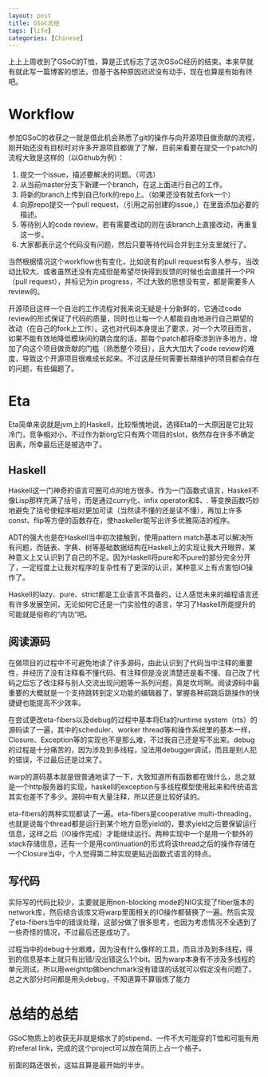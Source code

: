 ```yaml
---
layout: post
title: GSoC总结
tags: [life]
categories: [Chinese]
---
```

上上上周收到了GSoC的T恤，算是正式标志了这次GSoC经历的结束。本来早就有就此写一篇博客的想法，但基于各种原因迟迟没有动手，现在也算是有始有终吧。

# Workflow

参加GSoC的收获之一就是借此机会熟悉了git的操作与向开源项目做贡献的流程，刚开始还没有目标时对许多开源项目都做了了解，目前来看要在提交一个patch的流程大致是这样的（以Github为例）：

1. 提交一个issue，描述要解决的问题。（可选）
2. 从当前master分支下新建一个branch，在这上面进行自己的工作。
3. 将新的branch上传到自己fork的repo上。（如果还没有就去fork一个）
4. 向原repo提交一个pull request，（引用之前创建的issue，）在里面添加必要的描述。
5. 等待别人的code review，若有需要改动的则在该branch上直接改动，再重复这一步。
6. 大家都表示这个代码没有问题，然后只要等待代码合并到主分支里就行了。

当然根据情况这个workflow也有变化，比如说有的pull request有多人参与，当改动比较大、或者虽然还没有完成但是希望尽快得到反馈的时候也会直接开一个PR（pull request），并标记为in progress，不过大致的思想没有变，都是需要多人review的。

开源项目这样一个自治的工作流程对我来说无疑是十分新鲜的，它通过code review的形式保证了代码的质量，同时也让每一个人都能自由地进行自己期望的改动（在自己的fork上工作）。这也对代码本身提出了要求，对一个大项目而言，如果不能有效地降低模块间的耦合度的话，那每个patch都将牵涉到许多地方，增加了向这个项目做贡献的门槛（熟悉整个项目），且大大加大了code review的难度，导致这个开源项目很难成长起来。不过这是任何需要长期维护的项目都会存在的问题，有些偏题了。

# Eta

Eta简单来说就是jvm上的Haskell，比较惭愧地说，选择Eta的一大原因是它比较冷门，竞争相对小，不过作为新org它只有两个项目的slot，依然存在许多不确定因素，所幸最后还是被选中了。

## Haskell

Haskell这一门神奇的语言可圈可点的地方很多。作为一门函数式语言，Haskell不像Lisp那样充满了括号，而是通过curry化、infix operator和$、. 等变换函数巧妙地避免了括号使程序相对更加可读（当然读不懂的还是读不懂），再加上许多const、flip等方便的函数存在，使haskeller能写出许多优雅简洁的程序。

ADT的强大也是在Haskell当中初次接触到，使用pattern match基本可以解决所有问题，而链表、字典、树等基础数据结构在Haskell上的实现让我大开眼界，某种意义上又认识到了自己的不足。因为Haskell将pure和不pure的部分完全分开了，一定程度上让我对程序的复杂性有了更深的认识，某种意义上有点害怕IO操作了。

Haskell的lazy、pure、strict都是工业语言不具备的，让人感觉未来的编程语言还有许多发展空间，无论如何它还是一门实验性的语言，学习了Haskell所能提升的可能就是俗称的“内功”吧。

## 阅读源码

在做项目的过程中不可避免地读了许多源码，由此认识到了代码当中注释的重要性，并经历了没有注释看不懂代码、有注释但是没说清楚还是看不懂、自己改了代码之后忘了改注释与别人交流出现问题等一系列问题，真是坎坷啊。阅读源码中最重要的大概就是一个支持跳转到定义功能的编辑器了，掌握各种前跳后跳操作的快捷键也能提高不少效率。

在尝试更改eta-fibers以及debug的过程中基本将Eta的runtime system（rts）的源码读了一遍，其中的scheduler、worker thread等和操作系统里的基本一样，Closure、Exception等的实现也不是那么难，不过我自己还是写不出来。debug的过程是十分痛苦的，因为涉及到多线程，没法用debugger调试，而且是别人犯的错误，不过最后还是过来了。

warp的源码基本就是很普通地读了一下，大致知道所有函数都在做什么，总之就是一个http服务器的实现，haskell的exception与多线程模型使用起来和传统语言其实也差不了多少。源码中有大量注释，所以还是比较好读的。

eta-fibers的两种实现都读了一遍。eta-fibers是cooperative multi-threading，也就是说每个thread都是运行到某个地方自愿yield的，要求yield之后要保留运行信息，这样之后（IO操作完成）才能继续运行。两种实现中一个是用一个额外的stack存储信息，还有一个是用continuation的形式将该thread之后的操作存储在一个Closure当中，个人觉得第二种实现更贴近函数式语言的特点。

## 写代码

实际写的代码比较少，主要就是用non-blocking mode的NIO实现了fiber版本的network库，然后结合该库又将warp里面相关的IO操作都替换了一遍。然后实现了eta-fibers当中的错误处理，这部分做了很多思考，也因为考虑情况不全遇到了一些奇怪的情况，不过最后还是成功了。

过程当中的debug十分艰难，因为没有什么像样的工具，而且涉及到多线程，得到的信息基本上就只有出错/没出错这么1个bit。因为warp本身有不涉及多线程的单元测试，所以用weighttp做benchmark没有错误的话就可以假定没有问题了。总之大部分时间都是用头debug，不知道算不算锻炼了能力

# 总结的总结

GSoC物质上的收获无非就是缩水了的stipend、一件不大可能穿的T恤和可能有用的referal link，完成的这个project可以放在简历上占一个格子。

前面的路还很长，这姑且算是最开始的半步。